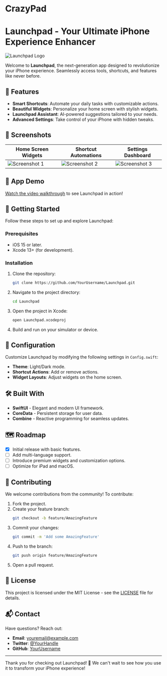 # CrazyPad

# Launchpad - Your Ultimate iPhone Experience Enhancer

![Launchpad Logo](https://via.placeholder.com/800x200.png?text=App+Banner+Here)

Welcome to **Launchpad**, the next-generation app designed to revolutionize your iPhone experience. Seamlessly access tools, shortcuts, and features like never before.

## 🚀 Features

- **Smart Shortcuts**: Automate your daily tasks with customizable actions.
- **Beautiful Widgets**: Personalize your home screen with stylish widgets.
- **Launchpad Assistant**: AI-powered suggestions tailored to your needs.
- **Advanced Settings**: Take control of your iPhone with hidden tweaks.

## 📸 Screenshots

| Home Screen Widgets        | Shortcut Automations         | Settings Dashboard          |
|----------------------------|-----------------------------|-----------------------------|
| ![Screenshot 1](https://via.placeholder.com/300x600.png?text=Widget+Screenshot) | ![Screenshot 2](https://via.placeholder.com/300x600.png?text=Automation+Screenshot) | ![Screenshot 3](https://via.placeholder.com/300x600.png?text=Settings+Screenshot) |

## 🎨 App Demo

[Watch the video walkthrough](https://example.com) to see Launchpad in action!

## 📖 Getting Started

Follow these steps to set up and explore Launchpad:

### Prerequisites

- iOS 15 or later.
- Xcode 13+ (for development).

### Installation

1. Clone the repository:
   ```bash
   git clone https://github.com/YourUsername/Launchpad.git
   ```
2. Navigate to the project directory:
   ```bash
   cd Launchpad
   ```
3. Open the project in Xcode:
   ```bash
   open Launchpad.xcodeproj
   ```
4. Build and run on your simulator or device.

## 🔧 Configuration

Customize Launchpad by modifying the following settings in `Config.swift`:

- **Theme**: Light/Dark mode.
- **Shortcut Actions**: Add or remove actions.
- **Widget Layouts**: Adjust widgets on the home screen.

## 🛠️ Built With

- **SwiftUI** - Elegant and modern UI framework.
- **CoreData** - Persistent storage for user data.
- **Combine** - Reactive programming for seamless updates.

## 🗺️ Roadmap

- [x] Initial release with basic features.
- [ ] Add multi-language support.
- [ ] Introduce premium widgets and customization options.
- [ ] Optimize for iPad and macOS.

## 🤝 Contributing

We welcome contributions from the community! To contribute:

1. Fork the project.
2. Create your feature branch:
   ```bash
   git checkout -b feature/AmazingFeature
   ```
3. Commit your changes:
   ```bash
   git commit -m 'Add some AmazingFeature'
   ```
4. Push to the branch:
   ```bash
   git push origin feature/AmazingFeature
   ```
5. Open a pull request.

## 📝 License

This project is licensed under the MIT License - see the [LICENSE](LICENSE) file for details.

## 📬 Contact

Have questions? Reach out:

- **Email**: [youremail@example.com](mailto:youremail@example.com)
- **Twitter**: [@YourHandle](https://twitter.com/YourHandle)
- **GitHub**: [YourUsername](https://github.com/YourUsername)

---

Thank you for checking out Launchpad! 🚀 We can't wait to see how you use it to transform your iPhone experience!

